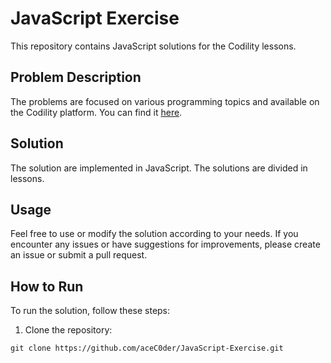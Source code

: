 # JavaScript Exercise

This repository contains JavaScript solutions for the Codility lessons.

## Problem Description

The problems are focused on various programming topics and available on the Codility platform. You can find it [here](https://app.codility.com/programmers/lessons/1-iterations/).

## Solution

The solution are implemented in JavaScript. The solutions are divided in lessons. 

## Usage

Feel free to use or modify the solution according to your needs. If you encounter any issues or have suggestions for improvements, please create an issue or submit a pull request.

## How to Run

To run the solution, follow these steps:

1. Clone the repository:

```
git clone https://github.com/aceC0der/JavaScript-Exercise.git

```

